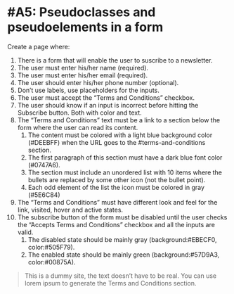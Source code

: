 # #A5: Pseudoclasses and pseudoelements in a form

Create a page where:

1. There is a form that will enable the user to suscribe to a newsletter.
2. The user must enter his/her name (required).
3. The user must enter his/her email (required).
4. The user should enter his/her phone number (optional).
5. Don’t use labels, use placeholders for the inputs.
6. The user must accept the “Terms and Conditions” checkbox.
7. The user should know if an input is incorrect before hitting the Subscribe button. Both with color and text.
8. The “Terms and Conditions” text must be a link to a section below the form where the user can read its content.
   1. The content must be colored with a light blue background color (#DEEBFF) when the URL goes to the #terms-and-conditions section.
   2. The first paragraph of this section must have a dark blue font color (#0747A6).
   3. The section must include an unordered list with 10 items where the bullets are replaced by some other icon (not the bullet point).
   4. Each odd element of the list the icon must be colored in gray (#5E6C84)
9. The “Terms and Conditions” must have different look and feel for the link, visited, hover and active states.
10. The subscribe button of the form must be disabled until the user checks the “Accepts Terms and Conditions” checkbox and all the inputs are valid.
    1. The disabled state should be mainly gray (background:#EBECF0, color:#505F79).
    2. The enabled state should be mainly green (background:#57D9A3, color:#00875A).

> This is a dummy site, the text doesn’t have to be real. You can use lorem ipsum to generate the Terms and Conditions section.
